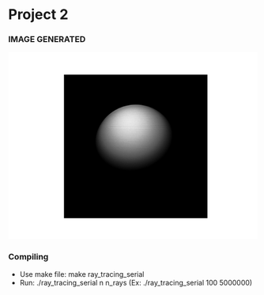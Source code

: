# Project 2

### IMAGE GENERATED
![Ray Object](./ray_tracing_object.png)

### Compiling
* Use make file: make ray_tracing_serial
* Run: ./ray_tracing_serial n n_rays (Ex: ./ray_tracing_serial 100 5000000)